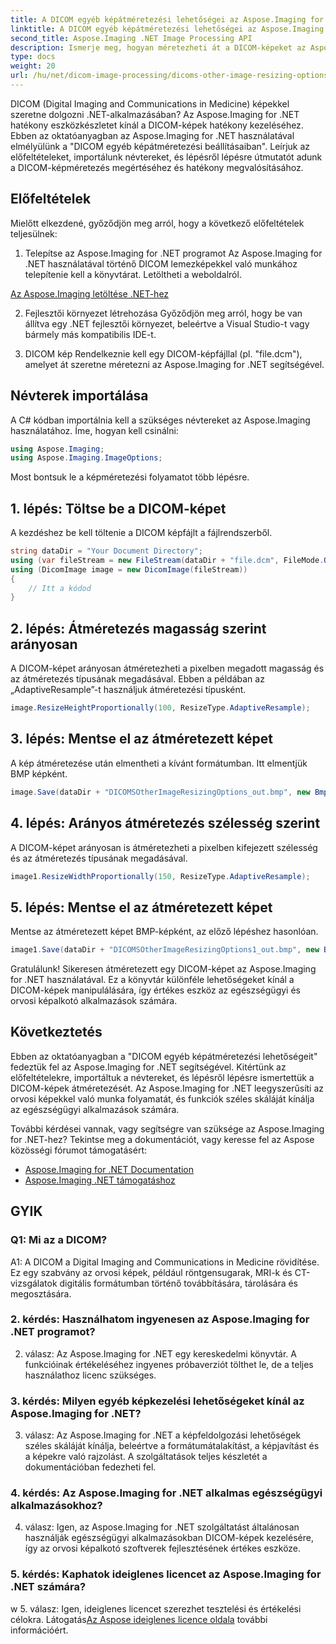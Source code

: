 ```yaml
---
title: A DICOM egyéb képátméretezési lehetőségei az Aspose.Imaging for .NET-ben
linktitle: A DICOM egyéb képátméretezési lehetőségei az Aspose.Imaging for .NET-ben
second_title: Aspose.Imaging .NET Image Processing API
description: Ismerje meg, hogyan méretezheti át a DICOM-képeket az Aspose.Imaging for .NET használatával. Lépésről lépésre szóló útmutató a hatékony orvosi képkezeléshez.
type: docs
weight: 20
url: /hu/net/dicom-image-processing/dicoms-other-image-resizing-options/
---
```

DICOM (Digital Imaging and Communications in Medicine) képekkel szeretne dolgozni .NET-alkalmazásában? Az Aspose.Imaging for .NET hatékony eszközkészletet kínál a DICOM-képek hatékony kezeléséhez. Ebben az oktatóanyagban az Aspose.Imaging for .NET használatával elmélyülünk a "DICOM egyéb képátméretezési beállításaiban". Leírjuk az előfeltételeket, importálunk névtereket, és lépésről lépésre útmutatót adunk a DICOM-képméretezés megértéséhez és hatékony megvalósításához.

## Előfeltételek

Mielőtt elkezdené, győződjön meg arról, hogy a következő előfeltételek teljesülnek:

1. Telepítse az Aspose.Imaging for .NET programot
Az Aspose.Imaging for .NET használatával történő DICOM lemezképekkel való munkához telepítenie kell a könyvtárat. Letöltheti a weboldalról.

[Az Aspose.Imaging letöltése .NET-hez](https://releases.aspose.com/imaging/net/)

2. Fejlesztői környezet létrehozása
Győződjön meg arról, hogy be van állítva egy .NET fejlesztői környezet, beleértve a Visual Studio-t vagy bármely más kompatibilis IDE-t.

3. DICOM kép
Rendelkeznie kell egy DICOM-képfájllal (pl. "file.dcm"), amelyet át szeretne méretezni az Aspose.Imaging for .NET segítségével.

## Névterek importálása

A C# kódban importálnia kell a szükséges névtereket az Aspose.Imaging használatához. Íme, hogyan kell csinálni:

```csharp
using Aspose.Imaging;
using Aspose.Imaging.ImageOptions;
```

Most bontsuk le a képméretezési folyamatot több lépésre.

## 1. lépés: Töltse be a DICOM-képet
A kezdéshez be kell töltenie a DICOM képfájlt a fájlrendszerből.

```csharp
string dataDir = "Your Document Directory";
using (var fileStream = new FileStream(dataDir + "file.dcm", FileMode.Open, FileAccess.Read))
using (DicomImage image = new DicomImage(fileStream))
{
    // Itt a kódod
}
```

## 2. lépés: Átméretezés magasság szerint arányosan
A DICOM-képet arányosan átméretezheti a pixelben megadott magasság és az átméretezés típusának megadásával. Ebben a példában az „AdaptiveResample”-t használjuk átméretezési típusként.

```csharp
image.ResizeHeightProportionally(100, ResizeType.AdaptiveResample);
```

## 3. lépés: Mentse el az átméretezett képet
A kép átméretezése után elmentheti a kívánt formátumban. Itt elmentjük BMP képként.

```csharp
image.Save(dataDir + "DICOMSOtherImageResizingOptions_out.bmp", new BmpOptions());
```

## 4. lépés: Arányos átméretezés szélesség szerint
A DICOM-képet arányosan is átméretezheti a pixelben kifejezett szélesség és az átméretezés típusának megadásával.

```csharp
image1.ResizeWidthProportionally(150, ResizeType.AdaptiveResample);
```

## 5. lépés: Mentse el az átméretezett képet
Mentse az átméretezett képet BMP-képként, az előző lépéshez hasonlóan.

```csharp
image1.Save(dataDir + "DICOMSOtherImageResizingOptions1_out.bmp", new BmpOptions());
```

Gratulálunk! Sikeresen átméretezett egy DICOM-képet az Aspose.Imaging for .NET használatával. Ez a könyvtár különféle lehetőségeket kínál a DICOM-képek manipulálására, így értékes eszköz az egészségügyi és orvosi képalkotó alkalmazások számára.

## Következtetés

Ebben az oktatóanyagban a "DICOM egyéb képátméretezési lehetőségeit" fedeztük fel az Aspose.Imaging for .NET segítségével. Kitértünk az előfeltételekre, importáltuk a névtereket, és lépésről lépésre ismertettük a DICOM-képek átméretezését. Az Aspose.Imaging for .NET leegyszerűsíti az orvosi képekkel való munka folyamatát, és funkciók széles skáláját kínálja az egészségügyi alkalmazások számára.

További kérdései vannak, vagy segítségre van szüksége az Aspose.Imaging for .NET-hez? Tekintse meg a dokumentációt, vagy keresse fel az Aspose közösségi fórumot támogatásért:

- [Aspose.Imaging for .NET Documentation](https://reference.aspose.com/imaging/net/)
- [Aspose.Imaging .NET támogatáshoz](https://forum.aspose.com/)

## GYIK

### Q1: Mi az a DICOM?

A1: A DICOM a Digital Imaging and Communications in Medicine rövidítése. Ez egy szabvány az orvosi képek, például röntgensugarak, MRI-k és CT-vizsgálatok digitális formátumban történő továbbítására, tárolására és megosztására.

### 2. kérdés: Használhatom ingyenesen az Aspose.Imaging for .NET programot?

2. válasz: Az Aspose.Imaging for .NET egy kereskedelmi könyvtár. A funkcióinak értékeléséhez ingyenes próbaverziót tölthet le, de a teljes használathoz licenc szükséges.

### 3. kérdés: Milyen egyéb képkezelési lehetőségeket kínál az Aspose.Imaging for .NET?

3. válasz: Az Aspose.Imaging for .NET a képfeldolgozási lehetőségek széles skáláját kínálja, beleértve a formátumátalakítást, a képjavítást és a képekre való rajzolást. A szolgáltatások teljes készletét a dokumentációban fedezheti fel.

### 4. kérdés: Az Aspose.Imaging for .NET alkalmas egészségügyi alkalmazásokhoz?

4. válasz: Igen, az Aspose.Imaging for .NET szolgáltatást általánosan használják egészségügyi alkalmazásokban DICOM-képek kezelésére, így az orvosi képalkotó szoftverek fejlesztésének értékes eszköze.

### 5. kérdés: Kaphatok ideiglenes licencet az Aspose.Imaging for .NET számára?
w
 5. válasz: Igen, ideiglenes licencet szerezhet tesztelési és értékelési célokra. Látogatás[Az Aspose ideiglenes licence oldala](https://purchase.aspose.com/temporary-license/) további információért.